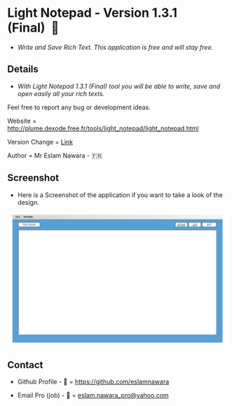 # Light Notepad - Version 1.3.1 (Final)  :star2:

- *Write and Save Rich Text. This application is free and will stay free.*

## Details

- *With Light Notepad 1.3.1 (Final) tool you will be able to write, save and open easily all your rich texts.*

Feel free to report any bug or development ideas. 

Website = http://plume.dexode.free.fr/tools/light_notepad/light_notepad.html

Version Change = [Link](CHANGE.txt)

Author = Mr Eslam Nawara - :fr:

## Screenshot

- Here is a Screenshot of the application if you want to take a look of the design.

![alt tag](https://github.com/eslamnawara/Light_Notepad-1.3.1/blob/master/Screenshot.jpg) 

## Contact

- Github Profile - :man: = https://github.com/eslamnawara

- Email Pro (job) - :email: = eslam.nawara_pro@yahoo.com
